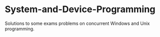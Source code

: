 # System-and-Device-Programming
Solutions to some exams problems on concurrent Windows and Unix programming.

